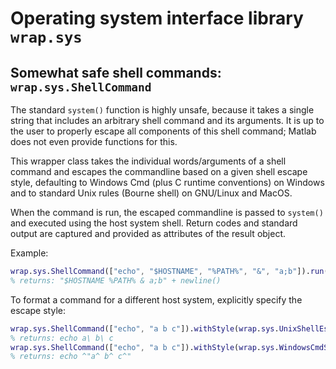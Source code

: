 # Operating system interface library `wrap.sys`

## Somewhat safe shell commands: `wrap.sys.ShellCommand`

The standard `system()` function is highly unsafe, because it takes a single
string that includes an arbitrary shell command and its arguments.  It is up to
the user to properly escape all components of this shell command; Matlab does
not even provide functions for this.

This wrapper class takes the individual words/arguments of a shell command and
escapes the commandline based on a given shell escape style, defaulting to
Windows Cmd (plus C runtime conventions) on Windows and to standard Unix rules
(Bourne shell) on GNU/Linux and MacOS.

When the command is run, the escaped commandline is passed to `system()` and
executed using the host system shell.  Return codes and standard output are
captured and provided as attributes of the result object.

Example:
```matlab
wrap.sys.ShellCommand(["echo", "$HOSTNAME", "%PATH%", "&", "a;b"]).run().check().Output
% returns: "$HOSTNAME %PATH% & a;b" + newline()
```

To format a command for a different host system, explicitly specify the escape
style:
```matlab
wrap.sys.ShellCommand(["echo", "a b c"]).withStyle(wrap.sys.UnixShellEscapeStyle()).EscapedCommandLine
% returns: echo a\ b\ c
wrap.sys.ShellCommand(["echo", "a b c"]).withStyle(wrap.sys.WindowsCmdShellEscapeStyle()).EscapedCommandLine
% returns: echo ^"a^ b^ c^"
```

